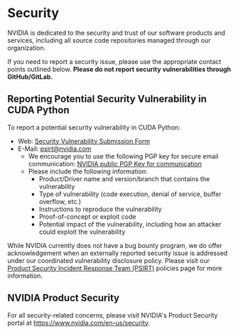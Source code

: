 # Security

NVIDIA is dedicated to the security and trust of our software products and services,
including all source code repositories managed through our organization.

If you need to report a security issue, please use the appropriate contact points outlined
below. **Please do not report security vulnerabilities through GitHub/GitLab.**

## Reporting Potential Security Vulnerability in CUDA Python

To report a potential security vulnerability in CUDA Python:

- Web: [Security Vulnerability Submission
  Form](https://www.nvidia.com/object/submit-security-vulnerability.html)
- E-Mail: <psirt@nvidia.com>
  - We encourage you to use the following PGP key for secure email communication: [NVIDIA
    public PGP Key for communication](https://www.nvidia.com/en-us/security/pgp-key)
  - Please include the following information:
    - Product/Driver name and version/branch that contains the vulnerability
    - Type of vulnerability (code execution, denial of service, buffer overflow, etc.)
    - Instructions to reproduce the vulnerability
    - Proof-of-concept or exploit code
    - Potential impact of the vulnerability, including how an attacker could exploit the
      vulnerability

While NVIDIA currently does not have a bug bounty program, we do offer acknowledgement when
an externally reported security issue is addressed under our coordinated vulnerability
disclosure policy. Please visit our [Product Security Incident Response Team
(PSIRT)](https://www.nvidia.com/en-us/security/psirt-policies/) policies page for more
information.

## NVIDIA Product Security

For all security-related concerns, please visit NVIDIA's Product Security portal at
<https://www.nvidia.com/en-us/security>.
